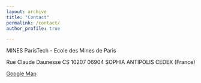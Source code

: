 ```yaml
---
layout: archive
title: "Contact"
permalink: /contact/ 
author_profile: true

---
```



MINES ParisTech - Ecole des Mines de Paris

Rue Claude Daunesse
CS 10207
06904 SOPHIA ANTIPOLIS CEDEX (France)

[Google Map](https://www.google.fr/maps/place/MINES+ParisTech+-+Centre+PERS%C3%89E/@43.6151889,7.0504873,17z/data=!3m1!4b1!4m5!3m4!1s0x12cc2b011fac1eab:0xa933caeff1caebda!8m2!3d43.615185!4d7.052676?hl=fr) 
